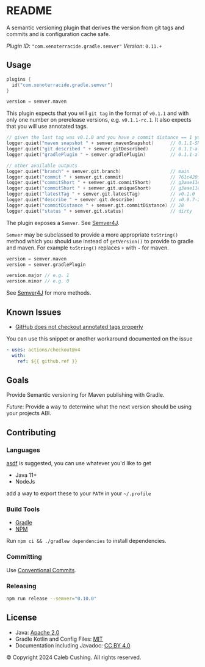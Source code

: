 <!--
SPDX-License-Identifier: CC-BY-4.0
© Copyright 2024 Caleb Cushing. All rights reserved.
-->

# README

A semantic versioning plugin that derives the version from git tags and commits and is configuration cache safe.

_Plugin ID_: `"com.xenoterracide.gradle.semver"`
_Version_: `0.11.+`

## Usage

```kt
plugins {
  id("com.xenoterracide.gradle.semver")
}

version = semver.maven
```

This plugin expects that you will `git tag` in the format of `v0.1.1` and with only one number on prerelease versions,
e.g. `v0.1.1-rc.1`. It also expects that you will use annotated tags.

```kt
// given the last tag was v0.1.0 and you have a commit distance == 1 you'll get something like
logger.quiet("maven snapshot " + semver.mavenSnapshot)      // 0.1.1-SNAPSHOT
logger.quiet("git described " + semver.gitDescribed)        // 0.1.1-alpha.0.1+3aae11e
logger.quiet("gradlePlugin " + semver.gradlePlugin)         // 0.1.1-alpha.1+1.g3aae11e

// other available outputs
logger.quiet("branch" + semver.git.branch)                  // main
logger.quiet("commit " + semver.git.commit)                 // 761c420fa9812584e90750ca73197402603e76cc
logger.quiet("commitShort " + semver.git.commitShort)       // g3aae11e
logger.quiet("commitShort " + semver.git.uniqueShort)       // g3aae11e
logger.quiet("latestTag " + semver.git.latestTag)           // v0.1.0
logger.quiet("describe " + semver.git.describe)             // v0.9.7-28-g55329c4
logger.quiet("commitDistance " + semver.git.commitDistance) // 28
logger.quiet("status " + semver.git.status)                 // dirty
```

The plugin exposes a `Semver`. See [Semver4J](https://javadoc.io/doc/org.semver4j/semver4j/latest/index.html).

`Semver` may be subclassed to provide a more appropriate `toString()` method which you should use instead
of `getVersion()` to provide to gradle and maven. For example `toString()` replaces `+` with `-` for maven.

```kt
version = semver.maven
version = semver.gradlePlugin

version.major // e.g. 1
version.minor // e.g. 0
```

See [Semver4J](https://javadoc.io/doc/org.semver4j/semver4j/latest/index.html) for more methods.

## Known Issues

- [GitHub does not checkout annotated tags properly](https://github.com/actions/checkout/issues/882)

You can use this snippet or another workaround documented on the issue

```yml
- uses: actions/checkout@v4
  with:
    ref: ${{ github.ref }}
```

## Goals

Provide Semantic versioning for Maven publishing with Gradle.

_Future_: Provide a way to determine what the next version should be using your projects ABI.

## Contributing

### Languages

[asdf](https://asdf-vm.com) is suggested, you can use whatever you'd like to get

- Java 11+
- NodeJs

add a way to export these to your `PATH` in your `~/.profile`

### Build Tools

- [Gradle](https://docs.gradle.org/current/userguide/command_line_interface.html)
- [NPM](https://docs.npmjs.com/about-npm)

Run `npm ci && ./gradlew dependencies` to install dependencies.

### Committing

Use [Conventional Commits](https://www.conventionalcommits.org/en/v1.0.0/).

### Releasing

```sh
npm run release --semver="0.10.0"
```

## License

- Java: [Apache 2.0](https://choosealicense.com/licenses/apache-2.0/)
- Gradle Kotlin and Config Files: [MIT](https://choosealicense.com/licenses/mit/)
- Documentation including Javadoc: [CC BY 4.0](https://choosealicense.com/licenses/cc-by-4.0/)

© Copyright 2024 Caleb Cushing. All rights reserved.
